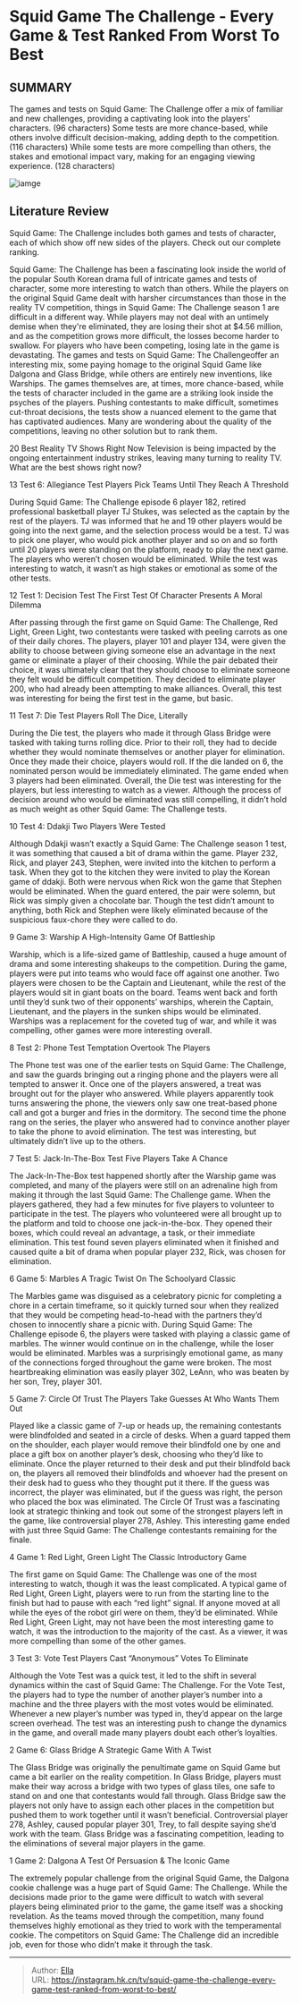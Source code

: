 # Squid Game The Challenge - Every Game &amp; Test Ranked From Worst To Best


## SUMMARY 


 The games and tests on Squid Game: The Challenge offer a mix of familiar and new challenges, providing a captivating look into the players&#39; characters. (96 characters) 
 Some tests are more chance-based, while others involve difficult decision-making, adding depth to the competition. (116 characters) 
 While some tests are more compelling than others, the stakes and emotional impact vary, making for an engaging viewing experience. (128 characters) 

![iamge](https://static1.srcdn.com/wordpress/wp-content/uploads/2023/11/squid-game-the-challenge-every-game-test-ranked-from-worst-to-best-1.jpg)

## Literature Review
Squid Game: The Challenge includes both games and tests of character, each of which show off new sides of the players. Check out our complete ranking.




Squid Game: The Challenge has been a fascinating look inside the world of the popular South Korean drama full of intricate games and tests of character, some more interesting to watch than others. While the players on the original Squid Game dealt with harsher circumstances than those in the reality TV competition, things in Squid Game: The Challenge season 1 are difficult in a different way. While players may not deal with an untimely demise when they&#39;re eliminated, they are losing their shot at $4.56 million, and as the competition grows more difficult, the losses become harder to swallow. For players who have been competing, losing late in the game is devastating.
The games and tests on Squid Game: The Challengeoffer an interesting mix, some paying homage to the original Squid Game like Dalgona and Glass Bridge, while others are entirely new inventions, like Warships. The games themselves are, at times, more chance-based, while the tests of character included in the game are a striking look inside the psyches of the players. Pushing contestants to make difficult, sometimes cut-throat decisions, the tests show a nuanced element to the game that has captivated audiences. Many are wondering about the quality of the competitions, leaving no other solution but to rank them.
            
 
 20 Best Reality TV Shows Right Now 
Television is being impacted by the ongoing entertainment industry strikes, leaving many turning to reality TV. What are the best shows right now?













 








 13  Test 6: Allegiance Test 
Players Pick Teams Until They Reach A Threshold


 







During Squid Game: The Challenge episode 6 player 182, retired professional basketball player TJ Stukes, was selected as the captain by the rest of the players. TJ was informed that he and 19 other players would be going into the next game, and the selection process would be a test. TJ was to pick one player, who would pick another player and so on and so forth until 20 players were standing on the platform, ready to play the next game. The players who weren’t chosen would be eliminated. While the test was interesting to watch, it wasn’t as high stakes or emotional as some of the other tests.





 12  Test 1: Decision Test 
The First Test Of Character Presents A Moral Dilemma
        

After passing through the first game on Squid Game: The Challenge, Red Light, Green Light, two contestants were tasked with peeling carrots as one of their daily chores. The players, player 101 and player 134, were given the ability to choose between giving someone else an advantage in the next game or eliminate a player of their choosing. While the pair debated their choice, it was ultimately clear that they should choose to eliminate someone they felt would be difficult competition. They decided to eliminate player 200, who had already been attempting to make alliances. Overall, this test was interesting for being the first test in the game, but basic.





 11  Test 7: Die Test 
Players Roll The Dice, Literally
        

During the Die test, the players who made it through Glass Bridge were tasked with taking turns rolling dice. Prior to their roll, they had to decide whether they would nominate themselves or another player for elimination. Once they made their choice, players would roll. If the die landed on 6, the nominated person would be immediately eliminated. The game ended when 3 players had been eliminated. Overall, the Die test was interesting for the players, but less interesting to watch as a viewer. Although the process of decision around who would be eliminated was still compelling, it didn’t hold as much weight as other Squid Game: The Challenge tests.





 10  Test 4: Ddakji 
Two Players Were Tested
        

Although Ddakji wasn’t exactly a Squid Game: The Challenge season 1 test, it was something that caused a bit of drama within the game. Player 232, Rick, and player 243, Stephen, were invited into the kitchen to perform a task. When they got to the kitchen they were invited to play the Korean game of ddakji. Both were nervous when Rick won the game that Stephen would be eliminated. When the guard entered, the pair were solemn, but Rick was simply given a chocolate bar. Though the test didn’t amount to anything, both Rick and Stephen were likely eliminated because of the suspicious faux-chore they were called to do.





 9  Game 3: Warship 
A High-Intensity Game Of Battleship


 







Warship, which is a life-sized game of Battleship, caused a huge amount of drama and some interesting shakeups to the competition. During the game, players were put into teams who would face off against one another. Two players were chosen to be the Captain and Lieutenant, while the rest of the players would sit in giant boats on the board. Teams went back and forth until they’d sunk two of their opponents’ warships, wherein the Captain, Lieutenant, and the players in the sunken ships would be eliminated. Warships was a replacement for the coveted tug of war, and while it was compelling, other games were more interesting overall.





 8  Test 2: Phone Test 
Temptation Overtook The Players


The Phone test was one of the earlier tests on Squid Game: The Challenge, and saw the guards bringing out a ringing phone and the players were all tempted to answer it. Once one of the players answered, a treat was brought out for the player who answered. While players apparently took turns answering the phone, the viewers only saw one treat-based phone call and got a burger and fries in the dormitory. The second time the phone rang on the series, the player who answered had to convince another player to take the phone to avoid elimination. The test was interesting, but ultimately didn’t live up to the others.





 7  Test 5: Jack-In-The-Box Test 
Five Players Take A Chance
        

The Jack-In-The-Box test happened shortly after the Warship game was completed, and many of the players were still on an adrenaline high from making it through the last Squid Game: The Challenge game. When the players gathered, they had a few minutes for five players to volunteer to participate in the test. The players who volunteered were all brought up to the platform and told to choose one jack-in-the-box. They opened their boxes, which could reveal an advantage, a task, or their immediate elimination. This test found seven players eliminated when it finished and caused quite a bit of drama when popular player 232, Rick, was chosen for elimination.





 6  Game 5: Marbles 
A Tragic Twist On The Schoolyard Classic
        

The Marbles game was disguised as a celebratory picnic for completing a chore in a certain timeframe, so it quickly turned sour when they realized that they would be competing head-to-head with the partners they’d chosen to innocently share a picnic with. During Squid Game: The Challenge episode 6, the players were tasked with playing a classic game of marbles. The winner would continue on in the challenge, while the loser would be eliminated. Marbles was a surprisingly emotional game, as many of the connections forged throughout the game were broken. The most heartbreaking elimination was easily player 302, LeAnn, who was beaten by her son, Trey, player 301.





 5  Game 7: Circle Of Trust 
The Players Take Guesses At Who Wants Them Out


 







Played like a classic game of 7-up or heads up, the remaining contestants were blindfolded and seated in a circle of desks. When a guard tapped them on the shoulder, each player would remove their blindfold one by one and place a gift box on another player’s desk, choosing who they’d like to eliminate. Once the player returned to their desk and put their blindfold back on, the players all removed their blindfolds and whoever had the present on their desk had to guess who they thought put it there.
If the guess was incorrect, the player was eliminated, but if the guess was right, the person who placed the box was eliminated. The Circle Of Trust was a fascinating look at strategic thinking and took out some of the strongest players left in the game, like controversial player 278, Ashley. This interesting game ended with just three Squid Game: The Challenge contestants remaining for the finale.





 4  Game 1: Red Light, Green Light 
The Classic Introductory Game
        

The first game on Squid Game: The Challenge was one of the most interesting to watch, though it was the least complicated. A typical game of Red Light, Green Light, players were to run from the starting line to the finish but had to pause with each “red light” signal. If anyone moved at all while the eyes of the robot girl were on them, they’d be eliminated. While Red Light, Green Light, may not have been the most interesting game to watch, it was the introduction to the majority of the cast. As a viewer, it was more compelling than some of the other games.





 3  Test 3: Vote Test 
Players Cast “Anonymous” Votes To Eliminate
        

Although the Vote Test was a quick test, it led to the shift in several dynamics within the cast of Squid Game: The Challenge. For the Vote Test, the players had to type the number of another player’s number into a machine and the three players with the most votes would be eliminated. Whenever a new player’s number was typed in, they’d appear on the large screen overhead. The test was an interesting push to change the dynamics in the game, and overall made many players doubt each other’s loyalties.





 2  Game 6: Glass Bridge 
A Strategic Game With A Twist
        

The Glass Bridge was originally the penultimate game on Squid Game but came a bit earlier on the reality competition. In Glass Bridge, players must make their way across a bridge with two types of glass tiles, one safe to stand on and one that contestants would fall through. Glass Bridge saw the players not only have to assign each other places in the competition but pushed them to work together until it wasn’t beneficial. Controversial player 278, Ashley, caused popular player 301, Trey, to fall despite saying she’d work with the team. Glass Bridge was a fascinating competition, leading to the eliminations of several major players in the game.





 1  Game 2: Dalgona 
A Test Of Persuasion &amp; The Iconic Game
        

The extremely popular challenge from the original Squid Game, the Dalgona cookie challenge was a huge part of Squid Game: The Challenge. While the decisions made prior to the game were difficult to watch with several players being eliminated prior to the game, the game itself was a shocking revelation. As the teams moved through the competition, many found themselves highly emotional as they tried to work with the temperamental cookie. The competitors on Squid Game: The Challenge did an incredible job, even for those who didn’t make it through the task. 

---

> Author: [Ella](https://instagram.hk.cn/)  
> URL: https://instagram.hk.cn/tv/squid-game-the-challenge-every-game-test-ranked-from-worst-to-best/  

